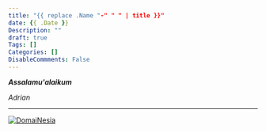 ```yaml
---
title: "{{ replace .Name "-" " " | title }}"
date: {{ .Date }}
Description: ""
draft: true
Tags: []
Categories: []
DisableCommments: False
---
```

***Assalamu'alaikum***



*Adrian*

---
<a href="https://www.domainesia.com/?aff=11990" target="_blank"><img src="https://goo.gl/VtL511" alt="DomaiNesia"></a>
